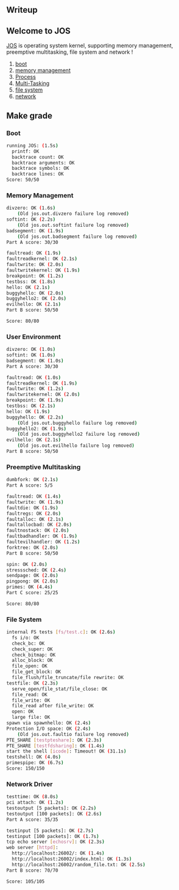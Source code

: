 ## Writeup

## Welcome to JOS

[JOS](http://www.fatwaer.store/en/categories/%E6%93%8D%E4%BD%9C%E7%B3%BB%E7%BB%9F/) is operating system kernel, supporting memory management, preemptive multitasking, file system and network !

1. [boot](http://www.fatwaer.store/en/posts/%E6%93%8D%E4%BD%9C%E7%B3%BB%E7%BB%9F/lab1/)
2. [memory management](http://www.fatwaer.store/en/posts/%E6%93%8D%E4%BD%9C%E7%B3%BB%E7%BB%9F/6-828-%E6%93%8D%E4%BD%9C%E7%B3%BB%E7%BB%9F%E5%B7%A5%E7%A8%8B-lab2-memory-management/)
3. [Process](http://www.fatwaer.store/en/posts/%E6%93%8D%E4%BD%9C%E7%B3%BB%E7%BB%9F/6-828-%E6%93%8D%E4%BD%9C%E7%B3%BB%E7%BB%9F%E5%B7%A5%E7%A8%8B-lab3-user-environments/)
4. [Multi-Tasking](http://www.fatwaer.store/en/posts/%E6%93%8D%E4%BD%9C%E7%B3%BB%E7%BB%9F/6-828-%E6%93%8D%E4%BD%9C%E7%B3%BB%E7%BB%9F%E5%B7%A5%E7%A8%8B-lab4-preemptive-multitasking/)
5. [file system](http://www.fatwaer.store/en/posts/%E6%93%8D%E4%BD%9C%E7%B3%BB%E7%BB%9F/6-828-%E6%93%8D%E4%BD%9C%E7%B3%BB%E7%BB%9F%E5%B7%A5%E7%A8%8B-lab5-file-system-spawn-and-shell/)
5. [network](http://www.fatwaer.store/en/posts/%E6%93%8D%E4%BD%9C%E7%B3%BB%E7%BB%9F/6-828-%E6%93%8D%E4%BD%9C%E7%B3%BB%E7%BB%9F%E5%B7%A5%E7%A8%8B-lab6-network-driver/)


## Make grade

### Boot

``` bash
running JOS: (1.5s) 
  printf: OK 
  backtrace count: OK 
  backtrace arguments: OK 
  backtrace symbols: OK 
  backtrace lines: OK 
Score: 50/50
```

### Memory Management

``` bash
divzero: OK (1.6s)
    (Old jos.out.divzero failure log removed)
softint: OK (2.2s)
    (Old jos.out.softint failure log removed)
badsegment: OK (1.9s)
    (Old jos.out.badsegment failure log removed)
Part A score: 30/30

faultread: OK (1.9s)
faultreadkernel: OK (2.1s)
faultwrite: OK (2.0s)
faultwritekernel: OK (1.9s)
breakpoint: OK (1.2s)
testbss: OK (1.8s)
hello: OK (2.1s)
buggyhello: OK (2.0s)
buggyhello2: OK (2.0s)
evilhello: OK (2.1s)
Part B score: 50/50

Score: 80/80
```

### User Environment

``` bash
divzero: OK (1.0s)
softint: OK (1.0s)
badsegment: OK (1.0s)
Part A score: 30/30

faultread: OK (1.0s)
faultreadkernel: OK (1.9s)
faultwrite: OK (1.2s)
faultwritekernel: OK (2.0s)
breakpoint: OK (1.9s)
testbss: OK (2.1s)
hello: OK (1.9s)
buggyhello: OK (2.2s)
    (Old jos.out.buggyhello failure log removed)
buggyhello2: OK (1.9s)
    (Old jos.out.buggyhello2 failure log removed)
evilhello: OK (2.1s)
    (Old jos.out.evilhello failure log removed)
Part B score: 50/50
```

### Preemptive Multitasking

``` bash
dumbfork: OK (2.1s)
Part A score: 5/5

faultread: OK (1.4s)
faultwrite: OK (1.9s)
faultdie: OK (1.9s)
faultregs: OK (2.0s)
faultalloc: OK (2.1s)
faultallocbad: OK (2.0s)
faultnostack: OK (2.0s)
faultbadhandler: OK (1.9s)
faultevilhandler: OK (1.2s)
forktree: OK (2.0s)
Part B score: 50/50

spin: OK (2.0s) 
stresssched: OK (2.4s)
sendpage: OK (2.0s)
pingpong: OK (2.0s)
primes: OK (4.4s)
Part C score: 25/25

Score: 80/80
```

### File System

``` bash
internal FS tests [fs/test.c]: OK (2.6s)
  fs i/o: OK
  check_bc: OK
  check_super: OK
  check_bitmap: OK
  alloc_block: OK
  file_open: OK
  file_get_block: OK
  file_flush/file_truncate/file rewrite: OK
testfile: OK (2.3s)
  serve_open/file_stat/file_close: OK
  file_read: OK
  file_write: OK
  file_read after file_write: OK
  open: OK
  large file: OK
spawn via spawnhello: OK (2.4s)
Protection I/O space: OK (2.4s)
    (Old jos.out.faultio failure log removed)
PTE_SHARE [testpteshare]: OK (2.3s)
PTE_SHARE [testfdsharing]: OK (1.4s)
start the shell [icode]: Timeout! OK (31.1s)
testshell: OK (4.0s)
primespipe: OK (6.7s)
Score: 150/150

```

### Network Driver

``` bash
testtime: OK (8.0s)
pci attach: OK (1.2s)
testoutput [5 packets]: OK (2.2s)
testoutput [100 packets]: OK (2.6s)
Part A score: 35/35

testinput [5 packets]: OK (2.7s)
testinput [100 packets]: OK (1.7s)
tcp echo server [echosrv]: OK (2.3s)
web server [httpd]:
  http://localhost:26002/: OK (1.4s)
  http://localhost:26002/index.html: OK (1.3s)
  http://localhost:26002/random_file.txt: OK (2.5s)
Part B score: 70/70

Score: 105/105
```

